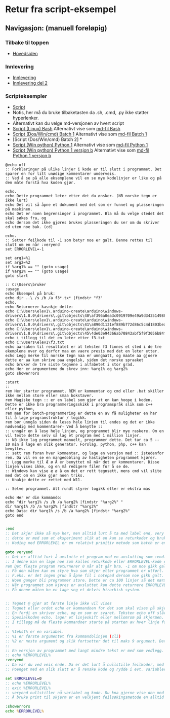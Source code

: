 # Retur fra script-eksempel
## Navigasjon: (manuell foreløpig)
### Tilbake til toppen
- [Hovedsiden](../README.md)
### Innlevering
- [Innlevering](../innlevering/innlevering001.md)
- [Innlevering del 2](../innlevering/innlevering002_lite_tekst_noe_kode.md)
### Scripteksempler
- [Script](./README.md)
- Notis, her må du bruke tilbaketasten da .sh, .cmd, .py ikke støtter hyperlenker.
- Alternativt kan du velge md-versjonen av hvert script
- [Script (Linux) Bash](./bash01.sh) Alternativt vise som [md-fil Bash](./bash01_sh.md) 
- [Script (Dos/Win/cmd) Batch 1](./batch01.cmd) Alternativt vise som [md-fil Batch 1](./batch01_cmd.md) 
- [Script (Dos/Win/cmd) Batch 2] *  
- [Script (Win python) Python 1](./python01.py) Alternativt vise som [md-fil Python 1](./python01_py.md)
- [Script (Win python) Python 1 versjon b](./python01b.py) Alternativt vise som [md-fil Python 1 versjon b](./python01b_py.md)
<!-- 
- [Script (Linux python) Python 2](./python02.py) NB ikke klar enda 
- [Script (OS uavhengig python) Python 3](./python03.py) NB ikke klar enda 
-->
```batch
@echo off
:: Forklaringer på ulike linjer i kode er til slutt i programmet. Det sparer en for litt unødige kommentarer underveis.
:: Ved å se på alle eksemplene vil en se mye kodelinjer er like og på den måte forstå hva koden gjør.

echo.
echo Dette programmet leter etter det du ønsker. (NB norske tegn er ikke lurt)
echo Det vil så åpne et dokument med det som er funnet og plasseringen på maskinen.
echo Det er noen begrensinger i programmet. Bla må du velge stedet det skal søkes fra, og 
echo dersom det ikke gjøres brukes plasseringen du ser om du skriver cd uten noe bak. (cd)

echo.
:: Setter feilkode til -1 som betyr noe er galt. Denne rettes til slutt om en når :veryend
set ERRORLEVEL=-1

set arg1=%1
set arg2=%2
if %arg1% == "" (goto usage)
if %arg2% == "" (goto usage)
goto start

:: C:\Users\bruker
:usage
echo Eksempel på bruk: 
echo dir ..\ /s /b /a f3*.tx* |findstr "f3"
echo.
echo Returnerer kasnkje dette:
echo C:\Users\elev1\.arduino-create\arduino\windows-drivers\1.8.0\drivers\.git\objects\40\af396a0ea3c0919709e49a9d343514988f7e26
echo C:\Users\elev1\.arduino-create\arduino\windows-drivers\1.8.0\drivers\.git\objects\41\a890d1131ef889b772d86c5c4d1803bea0df3c
echo C:\Users\elev1\.arduino-create\arduino\windows-drivers\1.8.0\drivers\.git\objects\45\4de03e94366ab70843abf5f9f3056b84f6fb9c
echo i tillegg til det en leter etter f3.txt
echo C:\Users\elev1\f3.txt
echo aarsaken til resultatet er at teksten f3 finnes et sted i de tre ekemplene over og derfor maa en vaere presis med det en leter etter.
echo Legg merke til norske tegn naa er unngaatt, og maate aa gjoere dette er aa kun skrive paa engelsk, siden det norske spraaket
echo bruker de tre siste tegnene i alfabetet i stor grad.
echo Her er argumentene du skrev inn: %arg1% og %arg2%
goto showerrors

:start
:: 
rem Her starter programmet. REM er kommentar og cmd eller .bat skiller ikke mellom store eller smaa bokstaver.
rem Magiske tegn :: er en label som gjør at en kan hoope i koden. Dette er ikke bra programmeringsskikk i programspråk slik som c++ eller python, 
rem men for batch-programmering er dette en av få muligheter en har til å lage programstruktur / logikk.
rem bør unngås siden da leses hele linjen til endes og det er ikke nødvendig med kommentarer- Ved å benytte ::
:: unngår en å lese hele linjen, og programmet blir mye raskere. Om en vil teste dette selv så lag et program med 1 million linjer.
:: NB ikke lag programmet manuelt, programmer dette. Det tar ca 5 -- 10 min å lage en slik generator. Forslag, python, php, c++ kan benyttes.
:: sett rem foran hver kommentar, og lage en versjon med :: istedenfor rem. Da vil en se en mangedobling av hastigheten programmet kjører.
:: Legg merke til Æ ø Å er benyttet nå når det er kommentarer. Disse linjen vises ikke, og en må redigere filen for å se de.
:: Windows kan vise æ ø å om det er rett tegnsett, mens cmd vil slite med det om en ikke gjør noen triks.
:: Knakje dette er rettet med W11.

:: Selve programmet. Alt rundt styrer logikk eller er ekstra mas

echo Her er din kommando:
echo "dir %arg1% /s /b /a %arg2% |findstr "%arg2%" "
dir %arg1% /b /a %arg2% |findstr "%arg2%"
echo Data: dir %arg1% /s /b /a %arg2% |findstr "%arg2%"
goto end
```
```cmd

:end
:: Det skjer ikke så mye her, men alltid lurt å ta med label end, very end er med bare for å ta med noe helt til slutt.
:: dette er med som et eksperiment slik at en kan se returkoder og bruke ERRORLEVEL for å teste på disse.
:: Koding med ERRORLEVEL er en relativt primitiv metode som batch er en av få sprk som benytter.

goto veryend
:: Det er alltid lurt å avslutte et program med en avslutting som :end. Dette er en label det hoppes til,
:: I denne kan en lage noe som kalles returkode eller ERRORLEVEL-kode eller exit-kode (eller flagg om en vil).
rem Det fleste program returnerer 0 når alt går bra. -1 om noe gikk galt og et annet tall om en ønsker det.
:: På den måten kan en styre hva som skjer etter programmet er utført.
:: F.eks. er det ingen grun å åpne fil i notepad dersom noe gikk galt. Da blir filen tom og får et navn.
:: Noen ganger bli programmer store. Dette er ca 100 linjer så det nærmer seg stort. da kan en benytte kommandoen call
:: Når programmet som kjøres er avsluttet kan dette returnere ERRORLEVEL og så kan deette programmet som benyttet call fil.cmd teste på hva koden viser.
:: På denne måten kn en lage seg et delvis hirarkisk system.


:: Tegnet @ gjør at første linje ikke vil vises
:: Tegnet eller ordet echo er kommandoen for det som skal vises på skjermen. uten echo off ville en nå fått to stk. av det etter echo.
:: En fordi en skriver echo, og en som er svaret. Teksten echo off slår av dette.
:: Spesialkoden echo. lager et linjeskift eller mellomrom på skjermen. Denne  kommandoen er restriktiv slik at echo . ikke er det samme som echo.
:: I tillegg må de fleste kommandoer starte på starten av hver linje for å virke. Det er det som gjør det mulig å skrive om de i denne seksjonen.
:: 
:: %tekst% er en variabel.
:: %1 er første argumentet fra kommandolinjen (cli)
:: %2 er neste argument og slik fortsetter det til maks 9 argument. Dette programmet bruker kun 2 eller tre argument eller ingen, slik at det ikke er noe å tenke på.
:: 
:: En versjon av programmet med langt mindre tekst er med som vedlegg.
:: echo %ERRORLEVEL%
:veryend
:: Da var du ved veis ende. Da er det lurt å nullstille feilkoder, med mindre det skal returneres en kode.
:: Poenget med en slik slutt er å renske kode og rydde i evt. variabler og utskrift til filsystemet, skjer eller evt skriver.

set ERRORLEVEL=0
:: echo %ERRORLEVEL%
:: exit %ERRORLEVEL%
:: veryend nullstiller nå variabel og kode. Du kna gjerne vise den med echo, da fjerner du de to :: foran echo.
:: Å bruke print til skjerm er en velkjent feilsøkingsmetode en alltid bør benytte.

:showerrors
echo %ERRORLEVEL%
```
